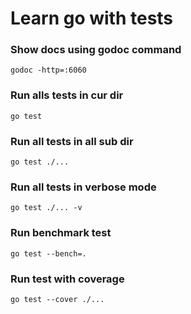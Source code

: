 # Learn go with tests

### Show docs using godoc command
```
godoc -http=:6060
```

### Run alls tests in cur dir
```
go test
```

### Run all tests in all sub dir
```
go test ./...
```

### Run all tests in verbose mode
```
go test ./... -v
```

### Run benchmark test
```
go test --bench=.
```

### Run test with coverage
```
go test --cover ./...
```


